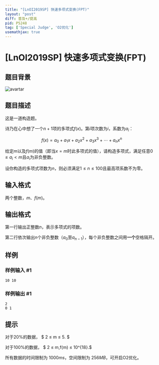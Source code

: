 ```yaml
---
title: "[LnOI2019SP] 快速多项式变换(FPT)"
layout: "post"
diff: 普及+/提高
pid: P5248
tag: ['Special Judge', 'O2优化']
usemathjax: true
---
```


# [LnOI2019SP] 快速多项式变换(FPT)
## 题目背景

![avartar](https://cdn.luogu.com.cn/upload/pic/52800.png)
## 题目描述

这是一道构造题。

诗乃在心中想了一个$n+1$项的多项式$f(x)$。第$i$项次数为$i$，系数为$a_i$：

$$f(x)=a_0+a_1x+a_2x^2+a_3x^3+ \cdots +a_nx^n$$

给定$m$以及$f(m)$的值（即当$x=m$时此多项式的值），请构造多项式，满足任意$0 \leq a_i < m$且$a_i$为非负整数。

设你构造的多项式项数为$n$，则必须满足$1 ≤ n ≤ 100$且最高项系数不为零。
## 输入格式

两个整数，$m$、$f(m)$。
## 输出格式

第一行输出正整数$n$，表示多项式的项数。

第二行依次输出$n$个非负整数（$a_0$至$a_{n-1}$），每个非负整数之间用**一个**空格隔开。
## 样例

### 样例输入 #1
```
10 10
```
### 样例输出 #1
```
2
0 1
```
## 提示

对于20%的数据， $ 2 ≤ m ≤ 5. $

对于100%的数据，
 $ 2 ≤ m,f(m) ≤ 10^{18}.$

所有数据的时间限制为 $1000ms$，空间限制为 $256MB$，可开启O2优化。
